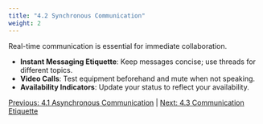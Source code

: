 ```yaml
---
title: "4.2 Synchronous Communication"
weight: 2
---
```


Real-time communication is essential for immediate collaboration.

- **Instant Messaging Etiquette**: Keep messages concise; use threads for different topics.
- **Video Calls**: Test equipment beforehand and mute when not speaking.
- **Availability Indicators**: Update your status to reflect your availability.

[Previous: 4.1 Asynchronous Communication](/handbook/communication-standards/asynchronous-communication/) | [Next: 4.3 Communication Etiquette](/handbook/communication-standards/communication-etiquette/)

